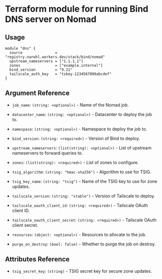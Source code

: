 # Terraform module for running Bind DNS server on Nomad

## Usage

```hcl
module "dns" {
  source               = "registry.narwhl.workers.dev/stack/bind/nomad"
  upstream_nameservers = ["1.1.1.1"]
  zones                = ["example.internal"]
  bind_version         = "9.21"
  tailscale_auth_key   = "tskey-1234567890abcdef"
}
```

## Argument Reference

- `job_name`: `(string: <optional>)` - Name of the Nomad job.

- `datacenter_name`: `(string: <optional>)` - Datacenter to deploy the job to.

- `namespace`: `(string: <optional>)` - Namespace to deploy the job to.

- `bind_version`: `(string: <required>)` - Version of Bind to deploy.

- `upstream_nameservers`: `(list(string): <optional>)` - List of upstream nameservers to forward queries to.

- `zones`: `(list(string): <required>)` - List of zones to configure.

- `tsig_algorithm`: `(string: "hmac-sha256")` - Algorithm to use for TSIG.

- `tsig_key_name`: `(string: "tsig")` - Name of the TSIG key to use for zone updates.

- `tailscale_version`: `(string: "stable")` - Version of Tailscale to deploy.

- `tailscale_oauth_client_id`: `(string: <required>)` - Tailscale OAuth client ID.

- `tailscale_oauth_client_secret`: `(string: <required>)` - Tailscale OAuth client secret.

- `resources`: `(object: <optional>)` - Resources to allocate to the job.

- `purge_on_destroy`: `(bool: false)` - Whether to purge the job on destroy.

## Attributes Reference

- `tsig_secret_key`: `(string)` - TSIG secret key for secure zone updates.
